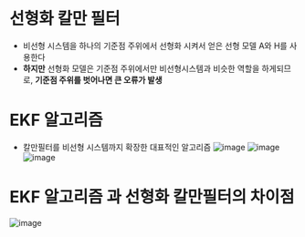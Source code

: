 # 선형화 칼만 필터
- 비선형 시스템을 하나의 기준점 주위에서 선형화 시켜서 얻은 선형 모델 A와 H를 사용한다
- __하지만__ 선형화 모델은 기준점 주위에서만 비선형시스템과 비슷한 역할을 하게되므로, __기준점 주위를 벗어나면 큰 오류가 발생__

# EKF 알고리즘
- 칼만필터를 비선형 시스템까지 확장한 대표적인 알고리즘
![image](https://user-images.githubusercontent.com/107944370/229967119-23c71ab9-ab3a-46a7-8320-984c440622aa.png)
![image](https://user-images.githubusercontent.com/107944370/229967358-77e8dccb-bd71-4340-be06-1486cc8b5915.png)
![image](https://user-images.githubusercontent.com/107944370/229970407-58f934fc-ec1e-454a-9115-02d781dc46f5.png)
# EKF 알고리즘 과 선형화 칼만필터의 차이점
![image](https://user-images.githubusercontent.com/107944370/229973965-0ce7b4cd-2e75-465e-8944-75f7bb9bfaa6.png)
